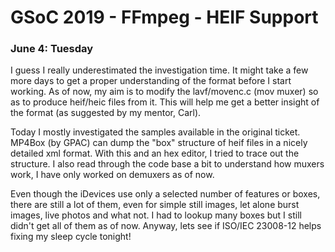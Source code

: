 # GSoC 2019 - FFmpeg - HEIF Support

### June 4: Tuesday

I guess I really underestimated the investigation time. It might take a few
more days to get a proper understanding of the format before I start working.
As of now, my aim is to modify the lavf/movenc.c (mov muxer) so as to produce
heif/heic files from it. This will help me get a better insight of the format
(as suggested by my mentor, Carl).

Today I mostly investigated the samples available in the original ticket.
MP4Box (by GPAC) can dump the "box" structure of heif files in a nicely detailed
xml format. With this and an hex editor, I tried to trace out the structure.
I also read through the code base a bit to understand how muxers work, I have
only worked on demuxers as of now.

Even though the iDevices use only a selected number of features or boxes, there
are still a lot of them, even for simple still images, let alone burst images,
live photos and what not. I had to lookup many boxes but I still didn't get all 
of them as of now. Anyway, lets see if ISO/IEC 23008-12 helps fixing my sleep 
cycle tonight! 
